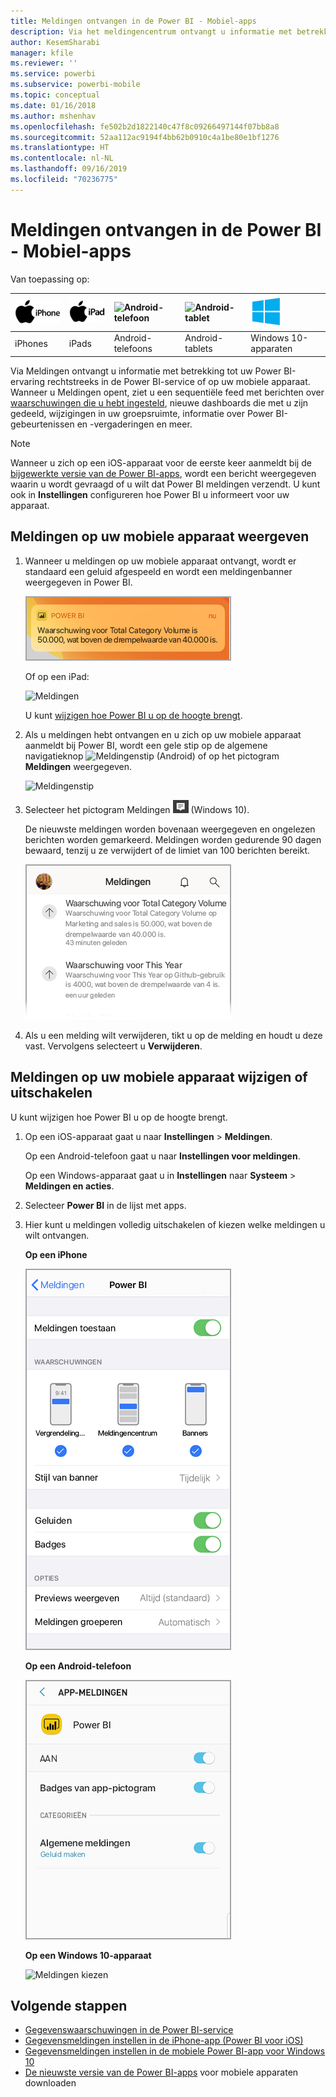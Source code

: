 ```yaml
---
title: Meldingen ontvangen in de Power BI - Mobiel-apps
description: Via het meldingencentrum ontvangt u informatie met betrekking tot uw Power BI-ervaring rechtstreeks op uw mobiele apparaat.
author: KesemSharabi
manager: kfile
ms.reviewer: ''
ms.service: powerbi
ms.subservice: powerbi-mobile
ms.topic: conceptual
ms.date: 01/16/2018
ms.author: mshenhav
ms.openlocfilehash: fe502b2d1822140c47f8c09266497144f07bb8a8
ms.sourcegitcommit: 52aa112ac9194f4bb62b0910c4a1be80e1bf1276
ms.translationtype: HT
ms.contentlocale: nl-NL
ms.lasthandoff: 09/16/2019
ms.locfileid: "70236775"
---
```

# <a name="get-notifications-in-the-power-bi-mobile-apps"></a>Meldingen ontvangen in de Power BI - Mobiel-apps
Van toepassing op:

| ![iPhone](./media/mobile-apps-notification-center/iphone-logo-50-px.png) | ![iPad](./media/mobile-apps-notification-center/ipad-logo-50-px.png) | ![Android-telefoon](./media/mobile-apps-notification-center/android-phone-logo-50-px.png) | ![Android-tablet](./media/mobile-apps-notification-center/android-tablet-logo-50-px.png) | ![Windows 10](./media/mobile-apps-notification-center/win-10-logo-50-px.png) |
|:--- |:--- |:--- |:--- |:--- |
| iPhones |iPads |Android-telefoons |Android-tablets |Windows 10-apparaten |

Via Meldingen ontvangt u informatie met betrekking tot uw Power BI-ervaring rechtstreeks in de Power BI-service of op uw mobiele apparaat. Wanneer u Meldingen opent, ziet u een sequentiële feed met berichten over [waarschuwingen die u hebt ingesteld](mobile-set-data-alerts-in-the-mobile-apps.md), nieuwe dashboards die met u zijn gedeeld, wijzigingen in uw groepsruimte, informatie over Power BI-gebeurtenissen en -vergaderingen en meer.

> [!NOTE]
> Wanneer u zich op een iOS-apparaat voor de eerste keer aanmeldt bij de [bijgewerkte versie van de Power BI-apps](https://powerbi.microsoft.com/mobile/), wordt een bericht weergegeven waarin u wordt gevraagd of u wilt dat Power BI meldingen verzendt. U kunt ook in **Instellingen** configureren hoe Power BI u informeert voor uw apparaat. 
> 
> 

## <a name="view-notifications-on-your-mobile-device"></a>Meldingen op uw mobiele apparaat weergeven
1. Wanneer u meldingen op uw mobiele apparaat ontvangt, wordt er standaard een geluid afgespeeld en wordt een meldingenbanner weergegeven in Power BI.
   
   ![Meldingenbanner](./media/mobile-apps-notification-center/power-bi-mobile-notification-banner.png)
   
   Of op een iPad:
   
   ![Meldingen](./media/mobile-apps-notification-center/power-bi-ipad-notifications.png)
   
   U kunt [wijzigen hoe Power BI u op de hoogte brengt](mobile-apps-notification-center.md#change-or-turn-off-notifications-on-your-mobile-device).
2. Als u meldingen hebt ontvangen en u zich op uw mobiele apparaat aanmeldt bij Power BI, wordt een gele stip op de algemene navigatieknop ![Meldingenstip](./media/mobile-apps-notification-center/power-bi-android-menu-notifications-icon.png) (Android) of op het pictogram **Meldingen** weergegeven. 
   
   ![Meldingenstip](./media/mobile-apps-notification-center/power-bi-windows-10-notifications.png)
3. Selecteer het pictogram Meldingen ![Meldingenpictogram](./media/mobile-apps-notification-center/power-bi-windows-10-notification-icon.png) (Windows 10).
   
    De nieuwste meldingen worden bovenaan weergegeven en ongelezen berichten worden gemarkeerd. Meldingen worden gedurende 90 dagen bewaard, tenzij u ze verwijdert of de limiet van 100 berichten bereikt.
   
   ![Meldingenlijst in iOS](./media/mobile-apps-notification-center/power-bi-iphone-notifications-list.png)
4. Als u een melding wilt verwijderen, tikt u op de melding en houdt u deze vast. Vervolgens selecteert u **Verwijderen**.

## <a name="change-or-turn-off-notifications-on-your-mobile-device"></a>Meldingen op uw mobiele apparaat wijzigen of uitschakelen
U kunt wijzigen hoe Power BI u op de hoogte brengt.

1. Op een iOS-apparaat gaat u naar **Instellingen** > **Meldingen**. 
   
    Op een Android-telefoon gaat u naar **Instellingen voor meldingen**.
   
    Op een Windows-apparaat gaat u in **Instellingen** naar **Systeem** > **Meldingen en acties**.
2. Selecteer **Power BI** in de lijst met apps. 
3. Hier kunt u meldingen volledig uitschakelen of kiezen welke meldingen u wilt ontvangen.
   
    **Op een iPhone**
   
    ![Meldingen kiezen](./media/mobile-apps-notification-center/power-bi-notifications-iphone-settings.png)
   
    **Op een Android-telefoon**
   
    ![Meldingen kiezen](./media/mobile-apps-notification-center/power-bi-notifications-android-settings.png)

    **Op een Windows 10-apparaat**

    ![Meldingen kiezen](./media/mobile-apps-notification-center/power-bi-notifications-windows10-settings.png)

## <a name="next-steps"></a>Volgende stappen
* [Gegevenswaarschuwingen in de Power BI-service](../../service-set-data-alerts.md)
* [Gegevensmeldingen instellen in de iPhone-app (Power BI voor iOS)](mobile-set-data-alerts-in-the-mobile-apps.md)
* [Gegevensmeldingen instellen in de mobiele Power BI-app voor Windows 10](mobile-set-data-alerts-in-the-mobile-apps.md)
* [De nieuwste versie van de Power BI-apps](https://powerbi.microsoft.com/mobile/) voor mobiele apparaten downloaden

